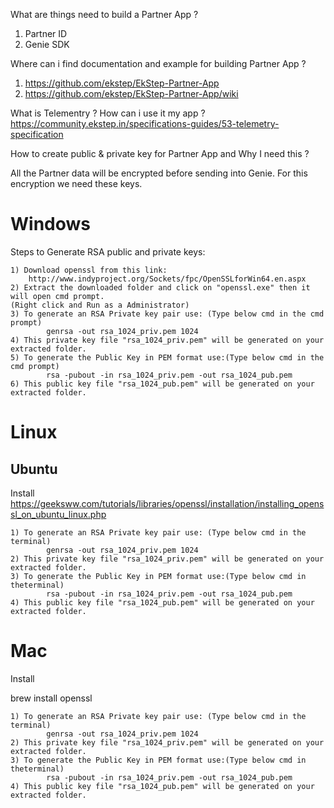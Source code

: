 What are things need to build a Partner App ?
1. Partner ID
2. Genie SDK

Where can i find documentation and example for building Partner App ?
1. https://github.com/ekstep/EkStep-Partner-App
2. https://github.com/ekstep/EkStep-Partner-App/wiki

What is Telementry ? How can i use it my app ?
https://community.ekstep.in/specifications-guides/53-telemetry-specification

How to create public & private key for Partner App and Why I need this ?

All the Partner data will be encrypted before sending into Genie. 
For this encryption we need these keys.

Windows
=======

Steps to Generate RSA public and private keys:

	1) Download openssl from this link:   					    
		http://www.indyproject.org/Sockets/fpc/OpenSSLforWin64.en.aspx
	2) Extract the downloaded folder and click on "openssl.exe" then it will open cmd prompt.		
	(Right click and Run as a Administrator)
	3) To generate an RSA Private key pair use: (Type below cmd in the cmd prompt)    
			genrsa -out rsa_1024_priv.pem 1024
	4) This private key file "rsa_1024_priv.pem" will be generated on your extracted folder.
	5) To generate the Public Key in PEM format use:(Type below cmd in the cmd prompt)    
			rsa -pubout -in rsa_1024_priv.pem -out rsa_1024_pub.pem
	6) This public key file "rsa_1024_pub.pem" will be generated on your extracted folder.


Linux 
=====

Ubuntu 
-----------

Install 
https://geeksww.com/tutorials/libraries/openssl/installation/installing_openssl_on_ubuntu_linux.php

	1) To generate an RSA Private key pair use: (Type below cmd in the terminal)    
			genrsa -out rsa_1024_priv.pem 1024
	2) This private key file "rsa_1024_priv.pem" will be generated on your extracted folder.
	3) To generate the Public Key in PEM format use:(Type below cmd in theterminal)    
			rsa -pubout -in rsa_1024_priv.pem -out rsa_1024_pub.pem
	4) This public key file "rsa_1024_pub.pem" will be generated on your extracted folder.

Mac
====
Install

brew install openssl

	1) To generate an RSA Private key pair use: (Type below cmd in the terminal)    
			genrsa -out rsa_1024_priv.pem 1024
	2) This private key file "rsa_1024_priv.pem" will be generated on your extracted folder.
	3) To generate the Public Key in PEM format use:(Type below cmd in theterminal)    
			rsa -pubout -in rsa_1024_priv.pem -out rsa_1024_pub.pem
	4) This public key file "rsa_1024_pub.pem" will be generated on your extracted folder.
